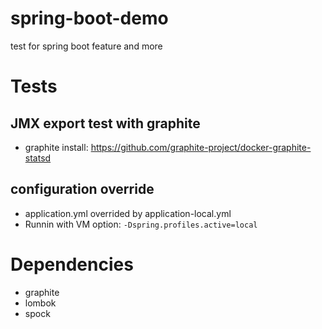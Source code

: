 # spring-boot-demo
test for spring boot feature and more

# Tests

## JMX export test with graphite

- graphite install: https://github.com/graphite-project/docker-graphite-statsd

## configuration override

- application.yml overrided by application-local.yml
- Runnin with VM option:
```-Dspring.profiles.active=local```

# Dependencies

- graphite
- lombok
- spock
